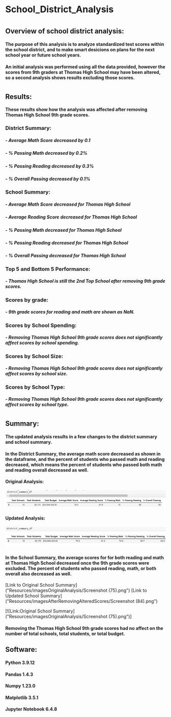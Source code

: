 # School_District_Analysis
# 

## Overview of school district analysis:

#### The purpose of this analysis is to analyze standardized test scores within the school district, and to make smart desicions on plans for the next school year or future school years. 

#### An initial analysis was performed using all the data provided, however the scores from 9th graders at Thomas High School may have been altered, so a second analysis shows results excluding those scores. 

#

## Results:

#### These results show how the analysis was affected after removing Thomas High School 9th grade scores.

### District Summary: 
##### - Average Math Score decreased by 0.1
##### - % Passing Math decreased by 0.2%
##### - % Passing Reading decreased by 0.3%
##### - % Overall Passing decreased by 0.1%
#####
### School Summary:
##### - Average Math Score decreased for Thomas High School
##### - Average Reading Score decreased for Thomas High School
##### - % Passing Math decreased for Thomas High School
##### - % Passing Reading decreased for Thomas High School
##### - % Overall Passing decreased for Thomas High School
#####
### Top 5 and Bottom 5 Performance:
##### - Thomas High School is still the 2nd Top School after removing 9th grade scores.
#####
### Scores by grade:
##### - 9th grade scores for reading and math are shown as NaN.
#####
### Scores by School Spending:
##### - Removing Thomas High School 9th grade scores does not significantly affect scores by school spending.
#####
### Scores by School Size:
##### - Removing Thomas High School 9th grade scores does not significantly affect scores by school size.
#####
### Scores by School Type:
##### - Removing Thomas High School 9th grade scores does not significantly affect scores by school type.

#

## Summary: 

#### The updated analysis results in a few changes to the district summary and school summary. 

#### In the District Summary, the average math score decreased as shown in the dataframe, and the percent of students who passed math and reading decreased, which means the percent of students who passed both math and reading overall decreased as well. 

#### Original Analysis:
<img src="https://github.com/eoweed/School_District_Analysis/blob/main/Resources/imagesOriginalAnalysis/Screenshot%20(74).png">

#### Updated Analysis:
<img src="https://github.com/eoweed/School_District_Analysis/blob/main/Resources/imagesAfterRemovingAlteredScores/Screenshot%20(83).png">

#### In the School Summary, the average scores for for both reading and math at Thomas High School decreased once the 9th grade scores were excluded. The percent of students who passed reading, math, or both overall also decreased as well. 
[Link to Original School Summary]("Resources/imagesOriginalAnalysis/Screenshot (75).png")
[Link to Updated School Summary]("Resources/imagesAfterRemovingAlteredScores/Screenshot (84).png")

[![Link:Original School Summary]("Resources/imagesOriginalAnalysis/Screenshot (75).png")]

#### Removing the Thomas High School 9th grade scores had no affect on the number of total schools, total students, or total budget.


## Software: 
#### Python 3.9.12
#### Pandas 1.4.3
#### Numpy 1.23.0
#### Matplotlib 3.5.1
#### Jupyter Notebook 6.4.8
